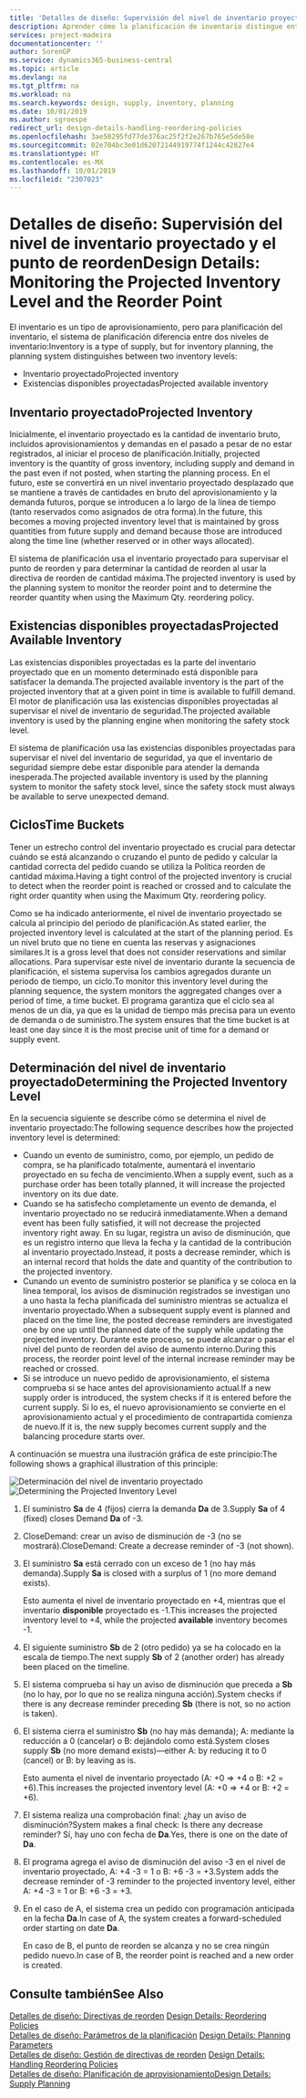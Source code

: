 ```yaml
---
title: 'Detalles de diseño: Supervisión del nivel de inventario proyectado y el punto de reorden | Documentos de Microsoft'
description: Aprender cómo la planificación de inventario distingue entre el inventario estimado y los niveles de existencias disponibles estimados.
services: project-madeira
documentationcenter: ''
author: SorenGP
ms.service: dynamics365-business-central
ms.topic: article
ms.devlang: na
ms.tgt_pltfrm: na
ms.workload: na
ms.search.keywords: design, supply, inventory, planning
ms.date: 10/01/2019
ms.author: sgroespe
redirect_url: design-details-handling-reordering-policies
ms.openlocfilehash: 3ae50295fd77de376ac25f2f2e267b765e5de58e
ms.sourcegitcommit: 02e704bc3e01d62072144919774f1244c42827e4
ms.translationtype: HT
ms.contentlocale: es-MX
ms.lasthandoff: 10/01/2019
ms.locfileid: "2307023"
---
```

# <a name="design-details-monitoring-the-projected-inventory-level-and-the-reorder-point"></a><span data-ttu-id="d9887-103">Detalles de diseño: Supervisión del nivel de inventario proyectado y el punto de reorden</span><span class="sxs-lookup"><span data-stu-id="d9887-103">Design Details: Monitoring the Projected Inventory Level and the Reorder Point</span></span>
<span data-ttu-id="d9887-104">El inventario es un tipo de aprovisionamiento, pero para planificación del inventario, el sistema de planificación diferencia entre dos niveles de inventario:</span><span class="sxs-lookup"><span data-stu-id="d9887-104">Inventory is a type of supply, but for inventory planning, the planning system distinguishes between two inventory levels:</span></span>  

* <span data-ttu-id="d9887-105">Inventario proyectado</span><span class="sxs-lookup"><span data-stu-id="d9887-105">Projected inventory</span></span>  
* <span data-ttu-id="d9887-106">Existencias disponibles proyectadas</span><span class="sxs-lookup"><span data-stu-id="d9887-106">Projected available inventory</span></span>  

## <a name="projected-inventory"></a><span data-ttu-id="d9887-107">Inventario proyectado</span><span class="sxs-lookup"><span data-stu-id="d9887-107">Projected Inventory</span></span>  
<span data-ttu-id="d9887-108">Inicialmente, el inventario proyectado es la cantidad de inventario bruto, incluidos aprovisionamientos y demandas en el pasado a pesar de no estar registrados, al iniciar el proceso de planificación.</span><span class="sxs-lookup"><span data-stu-id="d9887-108">Initially, projected inventory is the quantity of gross inventory, including supply and demand in the past even if not posted, when starting the planning process.</span></span> <span data-ttu-id="d9887-109">En el futuro, este se convertirá en un nivel inventario proyectado desplazado que se mantiene a través de cantidades en bruto del aprovisionamiento y la demanda futuros, porque se introducen a lo largo de la línea de tiempo (tanto reservados como asignados de otra forma).</span><span class="sxs-lookup"><span data-stu-id="d9887-109">In the future, this becomes a moving projected inventory level that is maintained by gross quantities from future supply and demand because those are introduced along the time line (whether reserved or in other ways allocated).</span></span>  

<span data-ttu-id="d9887-110">El sistema de planificación usa el inventario proyectado para supervisar el punto de reorden y para determinar la cantidad de reorden al usar la directiva de reorden de cantidad máxima.</span><span class="sxs-lookup"><span data-stu-id="d9887-110">The projected inventory is used by the planning system to monitor the reorder point and to determine the reorder quantity when using the Maximum Qty. reordering policy.</span></span>  

## <a name="projected-available-inventory"></a><span data-ttu-id="d9887-111">Existencias disponibles proyectadas</span><span class="sxs-lookup"><span data-stu-id="d9887-111">Projected Available Inventory</span></span>  
<span data-ttu-id="d9887-112">Las existencias disponibles proyectadas es la parte del inventario proyectado que en un momento determinado está disponible para satisfacer la demanda.</span><span class="sxs-lookup"><span data-stu-id="d9887-112">The projected available inventory is the part of the projected inventory that at a given point in time is available to fulfill demand.</span></span> <span data-ttu-id="d9887-113">El motor de planificación usa las existencias disponibles proyectadas al supervisar el nivel de inventario de seguridad.</span><span class="sxs-lookup"><span data-stu-id="d9887-113">The projected available inventory is used by the planning engine when monitoring the safety stock level.</span></span>  

<span data-ttu-id="d9887-114">El sistema de planificación usa las existencias disponibles proyectadas para supervisar el nivel del inventario de seguridad, ya que el inventario de seguridad siempre debe estar disponible para atender la demanda inesperada.</span><span class="sxs-lookup"><span data-stu-id="d9887-114">The projected available inventory is used by the planning system to monitor the safety stock level, since the safety stock must always be available to serve unexpected demand.</span></span>  

## <a name="time-buckets"></a><span data-ttu-id="d9887-115">Ciclos</span><span class="sxs-lookup"><span data-stu-id="d9887-115">Time Buckets</span></span>  
<span data-ttu-id="d9887-116">Tener un estrecho control del inventario proyectado es crucial para detectar cuándo se está alcanzando o cruzando el punto de pedido y calcular la cantidad correcta del pedido cuando se utiliza la Política reorden de cantidad máxima.</span><span class="sxs-lookup"><span data-stu-id="d9887-116">Having a tight control of the projected inventory is crucial to detect when the reorder point is reached or crossed and to calculate the right order quantity when using the Maximum Qty. reordering policy.</span></span>  

<span data-ttu-id="d9887-117">Como se ha indicado anteriormente, el nivel de inventario proyectado se calcula al principio del periodo de planificación.</span><span class="sxs-lookup"><span data-stu-id="d9887-117">As stated earlier, the projected inventory level is calculated at the start of the planning period.</span></span> <span data-ttu-id="d9887-118">Es un nivel bruto que no tiene en cuenta las reservas y asignaciones similares.</span><span class="sxs-lookup"><span data-stu-id="d9887-118">It is a gross level that does not consider reservations and similar allocations.</span></span> <span data-ttu-id="d9887-119">Para supervisar este nivel de inventario durante la secuencia de planificación, el sistema supervisa los cambios agregados durante un periodo de tiempo, un ciclo.</span><span class="sxs-lookup"><span data-stu-id="d9887-119">To monitor this inventory level during the planning sequence, the system monitors the aggregated changes over a period of time, a time bucket.</span></span> <span data-ttu-id="d9887-120">El programa garantiza que el ciclo sea al menos de un día, ya que es la unidad de tiempo más precisa para un evento de demanda o de suministro.</span><span class="sxs-lookup"><span data-stu-id="d9887-120">The system ensures that the time bucket is at least one day since it is the most precise unit of time for a demand or supply event.</span></span>  

## <a name="determining-the-projected-inventory-level"></a><span data-ttu-id="d9887-121">Determinación del nivel de inventario proyectado</span><span class="sxs-lookup"><span data-stu-id="d9887-121">Determining the Projected Inventory Level</span></span>  
<span data-ttu-id="d9887-122">En la secuencia siguiente se describe cómo se determina el nivel de inventario proyectado:</span><span class="sxs-lookup"><span data-stu-id="d9887-122">The following sequence describes how the projected inventory level is determined:</span></span>  

* <span data-ttu-id="d9887-123">Cuando un evento de suministro, como, por ejemplo, un pedido de compra, se ha planificado totalmente, aumentará el inventario proyectado en su fecha de vencimiento.</span><span class="sxs-lookup"><span data-stu-id="d9887-123">When a supply event, such as a purchase order has been totally planned, it will increase the projected inventory on its due date.</span></span>  
* <span data-ttu-id="d9887-124">Cuando se ha satisfecho completamente un evento de demanda, el inventario proyectado no se reducirá inmediatamente.</span><span class="sxs-lookup"><span data-stu-id="d9887-124">When a demand event has been fully satisfied, it will not decrease the projected inventory right away.</span></span> <span data-ttu-id="d9887-125">En su lugar, registra un aviso de disminución, que es un registro interno que lleva la fecha y la cantidad de la contribución al inventario proyectado.</span><span class="sxs-lookup"><span data-stu-id="d9887-125">Instead, it posts a decrease reminder, which is an internal record that holds the date and quantity of the contribution to the projected inventory.</span></span>  
* <span data-ttu-id="d9887-126">Cunando un evento de suministro posterior se planifica y se coloca en la línea temporal, los avisos de disminución registrados se investigan uno a uno hasta la fecha planificada del suministro mientras se actualiza el inventario proyectado.</span><span class="sxs-lookup"><span data-stu-id="d9887-126">When a subsequent supply event is planned and placed on the time line, the posted decrease reminders are investigated one by one up until the planned date of the supply while updating the projected inventory.</span></span> <span data-ttu-id="d9887-127">Durante este proceso, se puede alcanzar o pasar el nivel del punto de reorden del aviso de aumento interno.</span><span class="sxs-lookup"><span data-stu-id="d9887-127">During this process, the reorder point level of the internal increase reminder may be reached or crossed.</span></span>  
* <span data-ttu-id="d9887-128">Si se introduce un nuevo pedido de aprovisionamiento, el sistema comprueba si se hace antes del aprovisionamiento actual.</span><span class="sxs-lookup"><span data-stu-id="d9887-128">If a new supply order is introduced, the system checks if it is entered before the current supply.</span></span> <span data-ttu-id="d9887-129">Si lo es, el nuevo aprovisionamiento se convierte en el aprovisionamiento actual y el procedimiento de contrapartida comienza de nuevo.</span><span class="sxs-lookup"><span data-stu-id="d9887-129">If it is, the new supply becomes current supply and the balancing procedure starts over.</span></span>  

<span data-ttu-id="d9887-130">A continuación se muestra una ilustración gráfica de este principio:</span><span class="sxs-lookup"><span data-stu-id="d9887-130">The following shows a graphical illustration of this principle:</span></span>  

<span data-ttu-id="d9887-131">![Determinación del nivel de inventario proyectado](media/nav_app_supply_planning_2_projected_inventory.png "Determinación del nivel de inventario proyectado")</span><span class="sxs-lookup"><span data-stu-id="d9887-131">![Determining the Projected Inventory Level](media/nav_app_supply_planning_2_projected_inventory.png "Determining the Projected Inventory Level")</span></span>  

1. <span data-ttu-id="d9887-132">El suministro **Sa** de 4 (fijos) cierra la demanda **Da** de 3.</span><span class="sxs-lookup"><span data-stu-id="d9887-132">Supply **Sa** of 4 (fixed) closes Demand **Da** of -3.</span></span>  
2. <span data-ttu-id="d9887-133">CloseDemand: crear un aviso de disminución de -3 (no se mostrará).</span><span class="sxs-lookup"><span data-stu-id="d9887-133">CloseDemand: Create a decrease reminder of -3 (not shown).</span></span>  
3. <span data-ttu-id="d9887-134">El suministro **Sa** está cerrado con un exceso de 1 (no hay más demanda).</span><span class="sxs-lookup"><span data-stu-id="d9887-134">Supply **Sa** is closed with a surplus of 1 (no more demand exists).</span></span>  

     <span data-ttu-id="d9887-135">Esto aumenta el nivel de inventario proyectado en +4, mientras que el inventario **disponible** proyectado es -1.</span><span class="sxs-lookup"><span data-stu-id="d9887-135">This increases the projected inventory level to +4, while the projected **available** inventory becomes -1.</span></span>  

4. <span data-ttu-id="d9887-136">El siguiente suministro **Sb** de 2 (otro pedido) ya se ha colocado en la escala de tiempo.</span><span class="sxs-lookup"><span data-stu-id="d9887-136">The next supply **Sb** of 2 (another order) has already been placed on the timeline.</span></span>  
5. <span data-ttu-id="d9887-137">El sistema comprueba si hay un aviso de disminución que preceda a **Sb** (no lo hay, por lo que no se realiza ninguna acción).</span><span class="sxs-lookup"><span data-stu-id="d9887-137">System checks if there is any decrease reminder preceding **Sb** (there is not, so no action is taken).</span></span>  
6. <span data-ttu-id="d9887-138">El sistema cierra el suministro **Sb** (no hay más demanda); A: mediante la reducción a 0 (cancelar) o B: dejándolo como está.</span><span class="sxs-lookup"><span data-stu-id="d9887-138">System closes supply **Sb** (no more demand exists)—either A: by reducing it to 0 (cancel) or B: by leaving as is.</span></span>  

     <span data-ttu-id="d9887-139">Esto aumenta el nivel de inventario proyectado (A: +0 => +4 o B: +2 = +6).</span><span class="sxs-lookup"><span data-stu-id="d9887-139">This increases the projected inventory level (A: +0 => +4 or B: +2 = +6).</span></span>  

7. <span data-ttu-id="d9887-140">El sistema realiza una comprobación final: ¿hay un aviso de disminución?</span><span class="sxs-lookup"><span data-stu-id="d9887-140">System makes a final check: Is there any decrease reminder?</span></span> <span data-ttu-id="d9887-141">Sí, hay uno con fecha de **Da**.</span><span class="sxs-lookup"><span data-stu-id="d9887-141">Yes, there is one on the date of **Da**.</span></span>  
8. <span data-ttu-id="d9887-142">El programa agrega el aviso de disminución del aviso -3 en el nivel de inventario proyectado, A: +4 -3 = 1 o B: +6 -3 = +3.</span><span class="sxs-lookup"><span data-stu-id="d9887-142">System adds the decrease reminder of -3 reminder to the projected inventory level, either A: +4 -3 = 1 or B: +6 -3 = +3.</span></span>  
9. <span data-ttu-id="d9887-143">En el caso de A, el sistema crea un pedido con programación anticipada en la fecha **Da**.</span><span class="sxs-lookup"><span data-stu-id="d9887-143">In case of A, the system creates a forward-scheduled order starting on date **Da**.</span></span>  

     <span data-ttu-id="d9887-144">En caso de B, el punto de reorden se alcanza y no se crea ningún pedido nuevo.</span><span class="sxs-lookup"><span data-stu-id="d9887-144">In case of B, the reorder point is reached and a new order is created.</span></span>  

## <a name="see-also"></a><span data-ttu-id="d9887-145">Consulte también</span><span class="sxs-lookup"><span data-stu-id="d9887-145">See Also</span></span>  
<span data-ttu-id="d9887-146">[Detalles de diseño: Directivas de reorden](design-details-reordering-policies.md) </span><span class="sxs-lookup"><span data-stu-id="d9887-146">[Design Details: Reordering Policies](design-details-reordering-policies.md) </span></span>  
<span data-ttu-id="d9887-147">[Detalles de diseño: Parámetros de la planificación](design-details-planning-parameters.md) </span><span class="sxs-lookup"><span data-stu-id="d9887-147">[Design Details: Planning Parameters](design-details-planning-parameters.md) </span></span>  
<span data-ttu-id="d9887-148">[Detalles de diseño: Gestión de directivas de reorden](design-details-handling-reordering-policies.md) </span><span class="sxs-lookup"><span data-stu-id="d9887-148">[Design Details: Handling Reordering Policies](design-details-handling-reordering-policies.md) </span></span>  
[<span data-ttu-id="d9887-149">Detalles de diseño: Planificación de aprovisionamiento</span><span class="sxs-lookup"><span data-stu-id="d9887-149">Design Details: Supply Planning</span></span>](design-details-supply-planning.md)
